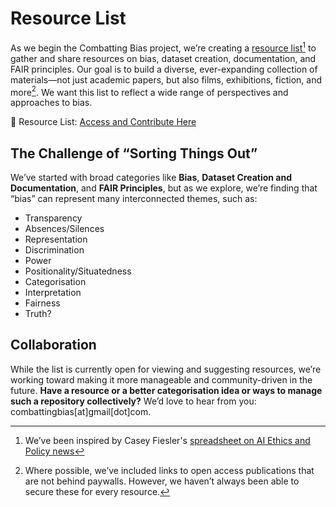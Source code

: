 # Resource List

As we begin the Combatting Bias project, we’re creating a [resource list](../Resources%20and%20Publications/Resources/)[^1] to gather and share resources on bias, dataset creation, documentation, and FAIR principles. Our goal is to build a diverse, ever-expanding collection of materials—not just academic papers, but also films, exhibitions, fiction, and more[^2]. We want this list to reflect a wide range of perspectives and approaches to bias.

📂 Resource List: [Access and Contribute Here](https://docs.google.com/spreadsheets/d/17mAClY06JuPQm9qf3Z7ZmdYi08VrZboCUTOv27J6J-E/edit?gid=1318091503#gid=1318091503)

## The Challenge of “Sorting Things Out”
                                               
We’ve started with broad categories like **Bias**, **Dataset Creation and Documentation**, and **FAIR Principles**, but as we explore, we’re finding that “bias” can represent many interconnected themes, such as:

* Transparency
* Absences/Silences
* Representation
* Discrimination
* Power
* Positionality/Situatedness
* Categorisation
* Interpretation 
* Fairness
* Truth?

## Collaboration

While the list is currently open for viewing and suggesting resources, we’re working toward making it more manageable and community-driven in the future. **Have a resource or a better categorisation idea or ways to manage such a repository collectively?** We’d love to hear from you: combattingbias[at]gmail[dot]com.


                                               
[^1]: We’ve been inspired by Casey Fiesler's [spreadsheet on AI Ethics and Policy news](https://docs.google.com/spreadsheets/d/11Ps8ILDHH-vojJGyIx7CcaoB5l1mBRHy3OQAgWkm0W4/edit?gid=0#gid=0)

[^2]: Where possible, we’ve included links to open access publications that are not behind paywalls. However, we haven’t always been able to secure these for every resource.

